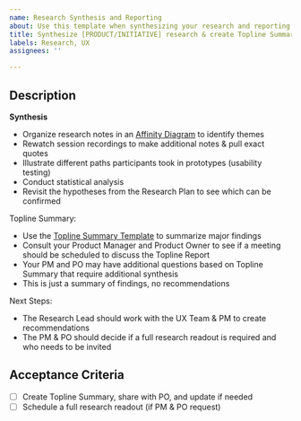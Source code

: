 ```yaml
---
name: Research Synthesis and Reporting
about: Use this template when synthesizing your research and reporting the topline findings.
title: Synthesize [PRODUCT/INITIATIVE] research & create Topline Summary
labels: Research, UX
assignees: ''

---
```


## Description

**Synthesis**
- Organize research notes in an [Affinity Diagram](https://miro.com/blog/create-affinity-diagrams/) to identify themes
- Rewatch session recordings to make additional notes & pull exact quotes
- Illustrate different paths participants took in prototypes (usability testing)
- Conduct statistical analysis
- Revisit the hypotheses from the Research Plan to see which can be confirmed

Topline Summary:
- Use the [Topline Summary Template](https://github.com/department-of-veterans-affairs/va.gov-team/blob/master/platform/research/sharing-research/topline-summary-template.md) to summarize major findings
- Consult your Product Manager and Product Owner to see if a meeting should be scheduled to discuss the Topline Report
- Your PM and PO may have additional questions based on Topline Summary that require additional synthesis
- This is just a summary of findings, no recommendations

Next Steps:
- The Research Lead should work with the UX Team & PM to create recommendations 
- The PM & PO should decide if a full research readout is required and who needs to be invited

## Acceptance Criteria
- [ ] Create Topline Summary, share with PO, and update if needed 
- [ ] Schedule a full research readout (if PM & PO request)
